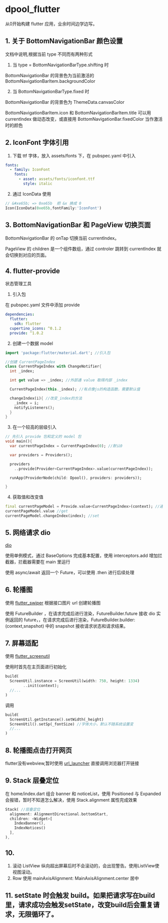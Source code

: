 # dpool_flutter
从0开始构建 flutter 应用，业余时间边学边写。

## 1. 关于 BottomNavigationBar 颜色设置

文档中说明,根据当前 type 不同而有两种形式
 1. 当 type = BottomNavigationBarType.shifting 时
  
  BottomNavigationBar 的背景色为当前激活的 BottomNavigationBarItem.backgroundColor 

 2. 当 BottomNavigationBarType.fixed 时
  
  BottomNavigationBar 的背景色为 ThemeData.canvasColor

BottomNavigationBarItem.icon 和 BottomNavigationBarItem.title 可以用 currentIndex 做动态改变，或直接用 BottomNavigationBar.fixedColor 当作激活时的颜色

## 2. IconFont 字体引用

1. 下载 ttf 字体，放入 assets/fonts 下，在 pubspec.yaml 中引入
```yaml
fonts:
  - family: IconFont
    fonts:
      - asset: assets/fonts/iconfont.ttf
        style: italic
```
2. 通过 IconData 使用
```dart
// &#xe65b; => 0xe65b  把 &x 换成 0
Icon(IconData(0xe65b,fontFamily:'IconFont')
```
## 3. BottomNavigationBar 和 PageView 切换页面

BottomNavigationBar 的 onTap 切换当前 currentIndex。

PageView 的 children 是一个组件数组，通过 controler 跳转到 currentIndex 就会切换到对应的页面。


## 4. flutter-provide
状态管理工具

1. 引入包

在 pubspec.yaml 文件中添加 provide
```yaml
dependencies:
  flutter:
    sdk: flutter
  cupertino_icons: ^0.1.2
  provide: ^1.0.2
```
2. 创建一个数据 model
```dart
import 'package:flutter/material.dart'; //引入包

//创建 CurrentPageIndex
class CurrentPageIndex with ChangeNotifier{
  int _index;

  int get value => _index; //外部通 value 取得内部 _index

  CurrentPageIndex(this._index); //有点像js的构造函数，需要默认值

  changeIndex(i){ //改变_index的方法
    _index = i;
    notifyListeners();
  }
}
```
3. 在一个较高的层级引入

```dart
// 先引入 provide 包和定义的 model 包
void main(){
  var currentPageIndex = CurrentPageIndex(0); //默认0

  var providers = Providers();

  providers
    ..provide(Provider<CurrentPageIndex>.value(currentPageIndex));

  runApp(ProviderNode(child: Dpool(), providers: providers));

}
```
4. 获取值和改变值

```dart
final currentPageModel = Provide.value<CurrentPageIndex>(context); //通过 value<type> 获取到
currentPageModel.value //get
currentPageModel.changeIndex(index); //set
```

## 5. 网络请求 dio
[dio](https://github.com/flutterchina/dio/blob/master/README-ZH.md)

使用单例模式，通过 BaseOptions 完成基本配置，使用 interceptors.add 增加拦截器，拦截器需要在 main 里运行

使用 async/await 返回一个 Future，可以使用 .then 进行后续处理

## 6. 轮播图
使用 [flutter_swiper](https://github.com/best-flutter/flutter_swiper) 根据接口图片 url 创建轮播图

使用 FutureBuilder ，在请求完成后进行渲染，FutureBuilder.future 接收 dio 实例返回的 future，，在请求完成后进行渲染，FutureBuilder.builder: (context,snapshot) 中的 snapshot 接收请求状态和请求结果。

## 7. 屏幕适配
使用 [flutter_screenutil](https://github.com/OpenFlutter/flutter_screenutil) 

使用时首先在主页面进行初始化
```dart
build(
  ScreenUtil.instance = ScreenUtil(width: 750, height: 1334)
        ..init(context); 
  //...
)
```
调用
```dart
build(
  ScreenUtil.getInstance().setWidth(_height)
  ScreenUtil().setSp(_fontSize) //字体大小，默认不随系统设置变
  //...
)
```

## 8. 轮播图点击打开网页
flutter没有webview,暂时使用
[url_launcher](https://github.com/flutter/plugins/tree/master/packages/url_launcher) 直接调用浏览器打开链接

## 9. Stack 层叠定位
在 home/index.dart 组合 banner 和 noticeList，使用  Positioned 与 Expanded 会报错，暂时不知道怎么解决，使用 Stack.alignment 属性完成效果
```dart
Stack( //层叠定位
  alignment: AlignmentDirectional.bottomStart,
  children: <Widget>[
    IndexBanner(),
    IndexNotices()
  ],
),
```

## 10.
1. 滚动 ListView
纵向超出屏幕后时不会滚动的，会出现警告。使用ListView使视图滚动。
2. Row 使用 mainAxisAlignment: MainAxisAlignment.center 居中


<!-- items
        .map((question) =>
            Question(question["owner"]["display_name"], question["title"]))
        .toList(); -->

## 11. setState 时会触发 build。如果把请求写在build里，请求成功会触发setState，改变build后会重复请求，无限循环了。